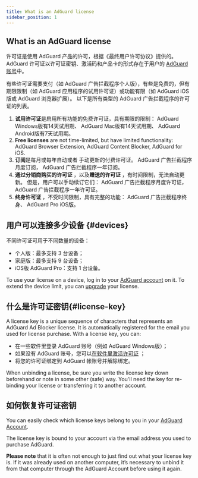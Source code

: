 ```yaml
---
title: What is an AdGuard license
sidebar_position: 1
---
```


## What is an AdGuard license

许可证是使用 AdGuard 产品的许可，根据《最终用户许可协议》提供的。 AdGuard 许可证以许可证密钥、激活码和产品卡的形式存在于用户的 [AdGuard 账号](../../account/register)中。

有些许可证需要支付（如 AdGuard 广告拦截程序个人版），有些是免费的，但有期限限制（如 AdGuard 应用程序的试用许可证）或功能有限（如 AdGuard iOS 版或 AdGuard 浏览器扩展）。 以下是所有类型的 AdGuard 广告拦截程序的许可证的列表。

1. **试用许可证**是启用所有功能的免费许可证，具有期限的限制： AdGuard Windows版有14天试用期、 AdGuard Mac版有14天试用期、 AdGuard Android版有7天试用期。
2. **Free licenses** are not time-limited, but have limited functionality: AdGuard Browser Extension, AdGuard Content Blocker, AdGuard for iOS.
3. **订阅**是每月或每年自动或者 手动更新的付费许可证。 AdGuard 广告拦截程序月度订阅， AdGuard 广告拦截程序一年订阅。
4. **通过分销商购买的许可证** ，以及**赠送的许可证** ，有时间限制，无法自动更新。 但是，用户可以手动续订它们： AdGuard 广告拦截程序月度许可证， AdGuard 广告拦截程序一年许可证。
5. **终身许可证** ，不受时间限制，具有完整的功能： AdGuard 广告拦截程序终身、 AdGuard Pro iOS版。

## 用户可以连接多少设备 {#devices}

不同许可证可用于不同数量的设备：
* 个人版：最多支持 3 台设备；
* 家庭版：最多支持 9 台设备；
* iOS版 AdGuard Pro：支持 1 台设备。

To use your license on a device, log in to your [AdGuard account](../../account/features) on it. To extend the device limit, you can [upgrade](../activation#how-to-upgrade-a-license) your license.

## 什么是许可证密钥{#license-key}

A license key is a unique sequence of characters that represents an AdGuard Ad Blocker license. It is automatically registered for the email you used for license purchase. With a license key, you can:
* 在一些软件里登录 AdGuard 账号（例如 AdGuard Windows版）；
* 如果没有 AdGuard 账号，您可以[在软件里激活许可证](../activation) ；
* 将您的许可证绑定到 AdGuard 帐账号并解除绑定。

When unbinding a license, be sure you write the license key down beforehand or note in some other (safe) way. You'll need the key for re-binding your license or transferring it to another account.

## 如何恢复许可证密钥

You can easily check which license keys belong to you in your [AdGuard Account](../../account/register).

The license key is bound to your account via the email address you used to purchase AdGuard.

**Please note** that it is often not enough to just find out what your license key is. If it was already used on another computer, it’s necessary to unbind it from that computer through the AdGuard Account before using it again.
